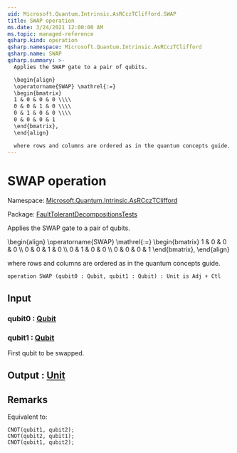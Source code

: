 ```yaml
---
uid: Microsoft.Quantum.Intrinsic.AsRCczTClifford.SWAP
title: SWAP operation
ms.date: 3/24/2021 12:00:00 AM
ms.topic: managed-reference
qsharp.kind: operation
qsharp.namespace: Microsoft.Quantum.Intrinsic.AsRCczTClifford
qsharp.name: SWAP
qsharp.summary: >-
  Applies the SWAP gate to a pair of qubits.

  \begin{align}
  \operatorname{SWAP} \mathrel{:=}
  \begin{bmatrix}
  1 & 0 & 0 & 0 \\\\
  0 & 0 & 1 & 0 \\\\
  0 & 1 & 0 & 0 \\\\
  0 & 0 & 0 & 1
  \end{bmatrix},
  \end{align}

  where rows and columns are ordered as in the quantum concepts guide.
---
```


# SWAP operation

Namespace: [Microsoft.Quantum.Intrinsic.AsRCczTClifford](xref:Microsoft.Quantum.Intrinsic.AsRCczTClifford)

Package: [FaultTolerantDecompositionsTests](https://nuget.org/packages/FaultTolerantDecompositionsTests)


Applies the SWAP gate to a pair of qubits.\begin{align}\operatorname{SWAP} \mathrel{:=}\begin{bmatrix}1 & 0 & 0 & 0 \\\\0 & 0 & 1 & 0 \\\\0 & 1 & 0 & 0 \\\\0 & 0 & 0 & 1\end{bmatrix},\end{align}where rows and columns are ordered as in the quantum concepts guide.

```qsharp
operation SWAP (qubit0 : Qubit, qubit1 : Qubit) : Unit is Adj + Ctl
```


## Input

### qubit0 : [Qubit](xref:microsoft.quantum.lang-ref.qubit)




### qubit1 : [Qubit](xref:microsoft.quantum.lang-ref.qubit)

First qubit to be swapped.



## Output : [Unit](xref:microsoft.quantum.lang-ref.unit)



## Remarks

Equivalent to:```qsharpCNOT(qubit1, qubit2);CNOT(qubit2, qubit1);CNOT(qubit1, qubit2);```